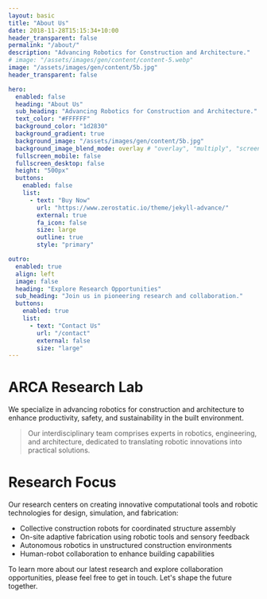 ```yaml
---
layout: basic
title: "About Us"
date: 2018-11-28T15:15:34+10:00
header_transparent: false
permalink: "/about/"
description: "Advancing Robotics for Construction and Architecture."
# image: "/assets/images/gen/content/content-5.webp"
image: "/assets/images/gen/content/5b.jpg"
header_transparent: false

hero:
  enabled: false
  heading: "About Us"
  sub_heading: "Advancing Robotics for Construction and Architecture."
  text_color: "#FFFFFF"
  background_color: "1d2830"
  background_gradient: true
  background_image: "/assets/images/gen/content/5b.jpg"
  background_image_blend_mode: overlay # "overlay", "multiply", "screen"
  fullscreen_mobile: false
  fullscreen_desktop: false
  height: "500px"
  buttons:
    enabled: false
    list:
      - text: "Buy Now"
        url: "https://www.zerostatic.io/theme/jekyll-advance/"
        external: true
        fa_icon: false
        size: large
        outline: true
        style: "primary"

outro:
  enabled: true
  align: left
  image: false
  heading: "Explore Research Opportunities"
  sub_heading: "Join us in pioneering research and collaboration."
  buttons:
    enabled: true
    list:
      - text: "Contact Us"
        url: "/contact"
        external: false
        size: "large"
---
```


# ARCA Research Lab

We specialize in advancing robotics for construction and architecture to enhance productivity, safety, and sustainability in the built environment.

> Our interdisciplinary team comprises experts in robotics, engineering, and architecture, dedicated to translating robotic innovations into practical solutions.

# Research Focus

Our research centers on creating innovative computational tools and robotic technologies for design, simulation, and fabrication:

- Collective construction robots for coordinated structure assembly
- On-site adaptive fabrication using robotic tools and sensory feedback
- Autonomous robotics in unstructured construction environments
- Human-robot collaboration to enhance building capabilities

To learn more about our latest research and explore collaboration opportunities, please feel free to get in touch. Let's shape the future together.
